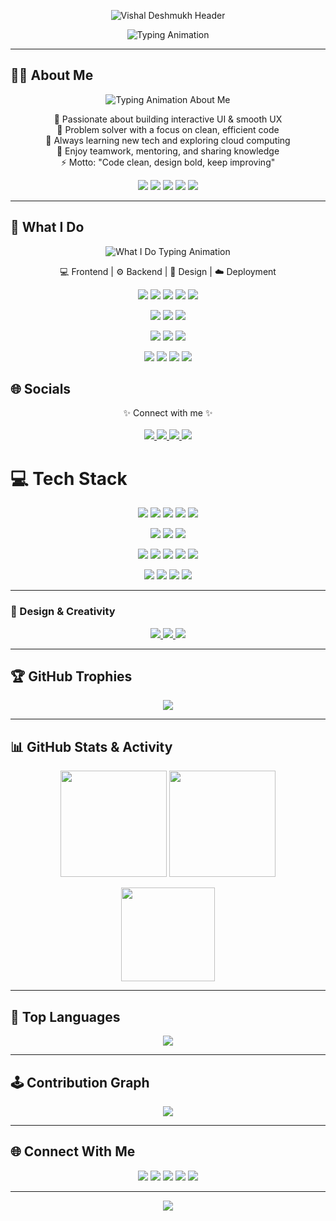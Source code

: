 <!-- 🌟 VISHAL DESHMUKH - Auto-Theme Elegant GitHub Profile 🌟 --> 

<!-- 🌟 Stylish Dark-Mode Animated Header -->

<!-- 🌟 Dark-Mode Stylish Header (GitHub-Safe) -->

<p align="center">
  <img src="https://capsule-render.vercel.app/api?type=waving&height=180&section=header&text=VISHAL_DESHMUKH&fontSize=50&fontColor=FFFFFF&animation=twinkling&color=0:7B2FF7,100:00FFB3&fontAlignY=40" alt="Vishal Deshmukh Header"/>
</p>

<div align="center">
  <img src="https://readme-typing-svg.demolab.com?font=Fira+Code&duration=2500&pause=600&color=00FFB3&center=true&vCenter=true&width=600&lines=Full+Stack+Developer;Tech+Explorer;Creative+Designer" alt="Typing Animation" />
</div>


---
## 👨‍💻 About Me  

<div align="center">
  <img src="https://readme-typing-svg.demolab.com?font=Fira+Code&size=24&duration=3500&pause=500&color=00FFB3&center=true&vCenter=true&width=700&lines=Hey%20there!%20I'm%20Vishal%20Deshmukh;Creative%20Full%20Stack%20Developer;Blending%20logic%20and%20design;Exploring%20React,%20Java%20and%20Cloud;Love%20collaboration%20and%20learning;Code%20it%20clean,%20design%20it%20bold" alt="Typing Animation About Me"/>
</div>

<p align="center">
  💫 Passionate about building interactive UI & smooth UX <br>
  🎯 Problem solver with a focus on clean, efficient code <br>
  🌱 Always learning new tech and exploring cloud computing <br>
  💬 Enjoy teamwork, mentoring, and sharing knowledge <br>
  ⚡ Motto: "Code clean, design bold, keep improving"
</p>

<p align="center">
  <img src="https://img.shields.io/badge/Creative-💡-7B2FF7?style=for-the-badge&logo=appveyor&logoColor=white" />
  <img src="https://img.shields.io/badge/Passionate-🔥-00FFB3?style=for-the-badge&logo=appveyor&logoColor=white" />
  <img src="https://img.shields.io/badge/Explorer-🌱-FF6EC7?style=for-the-badge&logo=appveyor&logoColor=white" />
  <img src="https://img.shields.io/badge/Teamplayer-🤝-FFA500?style=for-the-badge&logo=appveyor&logoColor=white" />
  <img src="https://img.shields.io/badge/Learner-📚-1E90FF?style=for-the-badge&logo=appveyor&logoColor=white" />
</p>

---

## 💼 What I Do  

<div align="center">
  <img src="https://readme-typing-svg.demolab.com?font=Fira+Code&size=24&duration=3000&pause=500&color=00FFB3&center=true&vCenter=true&width=700&lines=Frontend%20Development:%20React,%20HTML,%20CSS,%20JavaScript,%20Bootstrap;Backend%20%26%20Database:%20Java,%20MySQL,%20SQLite;Design%20Tools:%20Canva,%20Proto.io,%20Adobe%20After%20Effects;Deployment%20%26%20Version%20Control:%20Git,%20GitHub,%20Netlify,%20Postman" alt="What I Do Typing Animation"/>
</div>

<p align="center">
  💻 Frontend | ⚙️ Backend | 🎨 Design | ☁️ Deployment
</p>

<p align="center">
  <!-- Frontend -->
  <img src="https://img.shields.io/badge/React-61DAFB?style=for-the-badge&logo=react&logoColor=white" />
  <img src="https://img.shields.io/badge/HTML5-E34F26?style=for-the-badge&logo=html5&logoColor=white" />
  <img src="https://img.shields.io/badge/CSS3-1572B6?style=for-the-badge&logo=css3&logoColor=white" />
  <img src="https://img.shields.io/badge/JavaScript-F7DF1E?style=for-the-badge&logo=javascript&logoColor=black" />
  <img src="https://img.shields.io/badge/Bootstrap-7952B3?style=for-the-badge&logo=bootstrap&logoColor=white" />
</p>

<p align="center">
  <!-- Backend & Database -->
  <img src="https://img.shields.io/badge/Java-ED8B00?style=for-the-badge&logo=openjdk&logoColor=white" />
  <img src="https://img.shields.io/badge/MySQL-4479A1?style=for-the-badge&logo=mysql&logoColor=white" />
  <img src="https://img.shields.io/badge/SQLite-07405E?style=for-the-badge&logo=sqlite&logoColor=white" />
</p>

<p align="center">
  <!-- Design -->
  <img src="https://img.shields.io/badge/Canva-00C4CC?style=for-the-badge&logo=canva&logoColor=white" />
  <img src="https://img.shields.io/badge/Proto.io-161637?style=for-the-badge&logo=proto.io&logoColor=00E5FF" />
  <img src="https://img.shields.io/badge/Adobe_AE-9999FF?style=for-the-badge&logo=adobeaftereffects&logoColor=white" />
</p>

<p align="center">
  <!-- Deployment -->
  <img src="https://img.shields.io/badge/Git-F05033?style=for-the-badge&logo=git&logoColor=white" />
  <img src="https://img.shields.io/badge/GitHub-181717?style=for-the-badge&logo=github&logoColor=white" />
  <img src="https://img.shields.io/badge/Netlify-00C7B7?style=for-the-badge&logo=netlify&logoColor=white" />
  <img src="https://img.shields.io/badge/Postman-FF6C37?style=for-the-badge&logo=postman&logoColor=white" />
</p>




## 🌐 Socials

<p align="center">
  ✨ Connect with me ✨ <br><br>
  <a href="https://www.instagram.com/vishak_deshmukh_18/">
    <img src="https://img.shields.io/badge/Instagram-💜%20Magenta?style=for-the-badge&logo=instagram&logoColor=white&colorA=6A0DAD&colorB=E4405F"/>
  </a>
  <a href="https://linkedin.com/in/vishal-deshmukh79">
    <img src="https://img.shields.io/badge/LinkedIn-🔵%20Blue?style=for-the-badge&logo=linkedin&logoColor=white&colorA=0A66C2&colorB=0077B5"/>
  </a>
  <a href="https://youtube.com/@englishbyvishal_1">
    <img src="https://img.shields.io/badge/YouTube-🔴%20Red?style=for-the-badge&logo=youtube&logoColor=white&colorA=FF0000&colorB=FF6347"/>
  </a>
  <a href="mailto:vishaldeshmukh7972@gmail.com">
    <img src="https://img.shields.io/badge/Email-✉️%20Gmail?style=for-the-badge&logo=gmail&logoColor=white&colorA=D14836&colorB=FF7F50"/>
  </a>
</p>



# 💻 Tech Stack  

<p align="center">
  <!-- Frontend -->
  <img src="https://img.shields.io/badge/HTML5-E34F26?style=for-the-badge&logo=html5&logoColor=white&colorA=FF7F50&colorB=FF6347" />
  <img src="https://img.shields.io/badge/CSS3-1572B6?style=for-the-badge&logo=css3&logoColor=white&colorA=00CED1&colorB=1E90FF" />
  <img src="https://img.shields.io/badge/JavaScript-F7DF1E?style=for-the-badge&logo=javascript&logoColor=black&colorA=FFD700&colorB=FFA500" />
  <img src="https://img.shields.io/badge/Bootstrap-7952B3?style=for-the-badge&logo=bootstrap&logoColor=white&colorA=8A2BE2&colorB=BA55D3" />
  <img src="https://img.shields.io/badge/React-61DAFB?style=for-the-badge&logo=react&logoColor=white&colorA=00FFFF&colorB=61DAFB" />
</p>

<p align="center">
  <!-- Backend & Database -->
  <img src="https://img.shields.io/badge/Java-ED8B00?style=for-the-badge&logo=openjdk&logoColor=white&colorA=FF8C00&colorB=FFA500" />
  <img src="https://img.shields.io/badge/MySQL-4479A1?style=for-the-badge&logo=mysql&logoColor=white&colorA=1E90FF&colorB=4169E1" />
  <img src="https://img.shields.io/badge/SQLite-07405E?style=for-the-badge&logo=sqlite&logoColor=white&colorA=4682B4&colorB=5F9EA0" />
</p>

<p align="center">
  <!-- Tools & Deployment -->
  <img src="https://img.shields.io/badge/Git-F05033?style=for-the-badge&logo=git&logoColor=white&colorA=FF4500&colorB=FF6347" />
  <img src="https://img.shields.io/badge/GitHub-181717?style=for-the-badge&logo=github&logoColor=white&colorA=333333&colorB=000000" />
  <img src="https://img.shields.io/badge/Postman-FF6C37?style=for-the-badge&logo=postman&logoColor=white&colorA=FF4500&colorB=FF6347" />
  <img src="https://img.shields.io/badge/Netlify-00C7B7?style=for-the-badge&logo=netlify&logoColor=white&colorA=20B2AA&colorB=00CED1" />
  <img src="https://img.shields.io/badge/Canva-00C4CC?style=for-the-badge&logo=canva&logoColor=white&colorA=00FFFF&colorB=00CED1" />
</p>

<p align="center">
  <!-- Design & Others -->
  <img src="https://img.shields.io/badge/Adobe%20AE-9999FF?style=for-the-badge&logo=adobeaftereffects&logoColor=white&colorA=9370DB&colorB=8A2BE2" />
  <img src="https://img.shields.io/badge/Adobe%20Lightroom-31A8FF?style=for-the-badge&logo=Adobe%20Lightroom&logoColor=white&colorA=1E90FF&colorB=00BFFF" />
  <img src="https://img.shields.io/badge/Proto.io-161637?style=for-the-badge&logo=proto.io&logoColor=00E5FF&colorA=4B0082&colorB=8A2BE2" />
  <img src="https://img.shields.io/badge/Docker-0db7ed?style=for-the-badge&logo=docker&logoColor=white&colorA=00CED1&colorB=1E90FF" />
</p>


---

### 🎨 Design & Creativity

<p align="center">
  <a href="#">
    <img src="https://img.shields.io/badge/Canva-00C4CC?style=for-the-badge&logo=canva&logoColor=white&colorA=00FFFF&colorB=00CED1" />
  </a>
  <a href="#">
    <img src="https://img.shields.io/badge/Adobe%20After%20Effects-9999FF?style=for-the-badge&logo=Adobe%20After%20Effects&logoColor=white&colorA=9370DB&colorB=8A2BE2" />
  </a>
  <a href="#">
    <img src="https://img.shields.io/badge/Proto.io-161637?style=for-the-badge&logo=proto.io&logoColor=00E5FF&colorA=4B0082&colorB=8A2BE2" />
  </a>
</p>


---

## 🏆 GitHub Trophies  
<p align="center">
  <img src="https://github-profile-trophy.vercel.app/?username=vishaldeshmukh34&theme=tokyonight&no-frame=true&no-bg=true&margin-w=10&margin-h=10"/>
</p>

---

## 📊 GitHub Stats & Activity
<p align="center">
  <img src="https://github-readme-stats.vercel.app/api?username=vishaldeshmukh34&theme=merko&hide_border=false&include_all_commits=true&count_private=true" height="170px"/>
  <img src="https://github-readme-streak-stats.herokuapp.com/?user=vishaldeshmukh34&theme=merko&hide_border=false" height="170px"/>
</p>

<p align="center">
  <img src="https://github-readme-stats.vercel.app/api/top-langs/?username=vishaldeshmukh34&theme=merko&hide_border=false&layout=compact" height="150px"/>
</p>

---

## 🌈 Top Languages  
<p align="center">
  <img src="https://github-readme-stats.vercel.app/api/top-langs/?username=vishaldeshmukh34&layout=compact&theme=tokyonight&title_color=66A6FF&text_color=333333&bg_color=00000000"/>
</p>

---

## 🕹️ Contribution Graph  
<p align="center">
  <img src="https://github-readme-activity-graph.vercel.app/graph?username=vishaldeshmukh34&theme=react-dark&bg_color=0D1117&color=00FFB3&line=7B2FF7&point=00FFB3&area=true&hide_border=true"/>
</p>


---

## 🌐 Connect With Me  
<p align="center">
  <a href="https://www.linkedin.com/in/vishaldeshmukh34/"><img src="https://img.shields.io/badge/LinkedIn-66A6FF?style=for-the-badge&logo=linkedin&logoColor=white"/></a>
  <a href="mailto:vishaldeshmukh.work@gmail.com"><img src="https://img.shields.io/badge/Email-89F7FE?style=for-the-badge&logo=gmail&logoColor=black"/></a>
  <a href="https://github.com/vishaldeshmukh34"><img src="https://img.shields.io/badge/GitHub-2B3137?style=for-the-badge&logo=github&logoColor=white"/></a>
  <a href="https://www.instagram.com/vishak_deshmukh_18"><img src="https://img.shields.io/badge/Instagram-FE66A6?style=for-the-badge&logo=instagram&logoColor=white"/></a>
  <a href="https://youtube.com/@englishbyvishal_1"><img src="https://img.shields.io/badge/YouTube-FF0000?style=for-the-badge&logo=youtube&logoColor=white"/></a>
</p>

---

<p align="center">
  <img src="https://capsule-render.vercel.app/api?type=waving&color=0:66A6FF,100:89F7FE&height=150&section=footer&animation=fadeIn"/>
</p>
